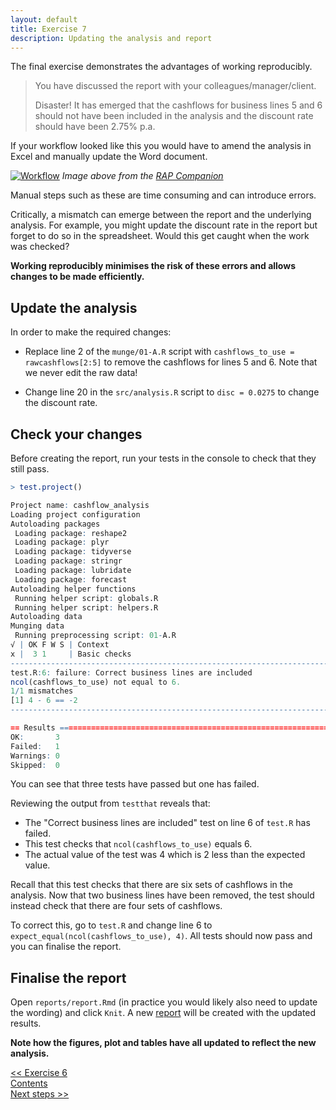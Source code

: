 ```yaml
---
layout: default
title: Exercise 7
description: Updating the analysis and report
---
```


The final exercise demonstrates the advantages of working reproducibly.

> You have discussed the report with your colleagues/manager/client.
>
> Disaster!  It has emerged that the cashflows for business lines 5 and 6 should not have been included in the analysis and the discount rate should have been 2.75% p.a.

If your workflow looked like this you would have to amend the analysis in Excel and manually update the Word document.

<a href="https://ukgovdatascience.github.io/rap_companion/why.html#the-current-statistics-production-process">![Workflow](assets/images/rap_messypipeline.png)</a>
*Image above from the [RAP Companion](https://ukgovdatascience.github.io/rap_companion/)*

Manual steps such as these are time consuming and can introduce errors.

Critically, a mismatch can emerge between the report and the underlying analysis.  For example, you might update the discount rate in the report but forget to do so in the spreadsheet.  Would this get caught when the work was checked?

**Working reproducibly minimises the risk of these errors and allows changes to be made efficiently.**

## Update the analysis

In order to make the required changes:

* Replace line 2 of the `munge/01-A.R` script with `cashflows_to_use = rawcashflows[2:5]` to remove the cashflows for lines 5 and 6.  Note that we never edit the raw data!

* Change line 20 in the `src/analysis.R` script to `disc = 0.0275` to change the discount rate.

## Check your changes

Before creating the report, run your tests in the console to check that they still pass.

```R
> test.project()

Project name: cashflow_analysis
Loading project configuration
Autoloading packages
 Loading package: reshape2
 Loading package: plyr
 Loading package: tidyverse
 Loading package: stringr
 Loading package: lubridate
 Loading package: forecast
Autoloading helper functions
 Running helper script: globals.R
 Running helper script: helpers.R
Autoloading data
Munging data
 Running preprocessing script: 01-A.R
√ | OK F W S | Context
x |  3 1     | Basic checks
--------------------------------------------------------------------------------
test.R:6: failure: Correct business lines are included
ncol(cashflows_to_use) not equal to 6.
1/1 mismatches
[1] 4 - 6 == -2
--------------------------------------------------------------------------------

== Results =====================================================================
OK:       3
Failed:   1
Warnings: 0
Skipped:  0
```

You can see that three tests have passed but one has failed.

Reviewing the output from `testthat` reveals that:

* The "Correct business lines are included" test on line 6 of `test.R` has failed.
* This test checks that `ncol(cashflows_to_use)` equals 6.
* The actual value of the test was 4 which is 2 less than the expected value.

Recall that this test checks that there are six sets of cashflows in the analysis.  Now that two business lines have been removed, the test should instead check that there are four sets of cashflows.

To correct this, go to `test.R` and change line 6 to `expect_equal(ncol(cashflows_to_use), 4)`.  All tests should now pass and you can finalise the report.

## Finalise the report

Open `reports/report.Rmd` (in practice you would likely also need to update the wording) and click `Knit`.  A new [report](assets/report2.pdf) will be created with the updated results.

**Note how the figures, plot and tables have all updated to reflect the new analysis.**

<div class="nav">
  <div class="back"><a href="./exercise6"><< Exercise 6</a></div>
  <div class="contents"><a href="./index.html#contents">Contents</a></div>
  <div class="forward"><a href="./nextsteps">Next steps >></a></div>
</div>

